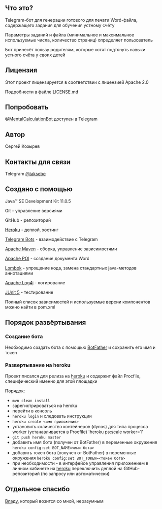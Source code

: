 ## Что это?

Telegram-бот для генерации готового для печати Word-файла, содержащего задания для обучения устному счёту

Параметры заданий и файла (минимальное и максимальное используемые числа, количество страниц) определяет пользователь

Бот принесёт пользу родителям, которые хотят подтянуть навыки устного счёта у своих детей

## Лицензия

Этот проект лицензируется в соответствии с лицензией Apache 2.0

Подробности в файле LICENSE.md

## Попробовать

[@MentalCalculationBot](https://t.me/MentalCalculationBot) доступен в Telegram

## Автор

Сергей Козырев

## Контакты для связи

Telegram [@taksebe](https://t.me/taksebe)

## Создано с помощью

Java™ SE Development Kit 11.0.5

Git - управление версиями

GitHub - репозиторий

[Heroku](https://www.heroku.com/) - деплой, хостинг

[Telegram Bots](https://core.telegram.org/bots) - взаимодействие с Telegram

[Apache Maven](https://maven.apache.org/) - сборка, управление зависимостями

[Apache POI](https://poi.apache.org/) - создание документа Word

[Lombok](https://projectlombok.org/) - упрощение кода, замена стандартных java-методов аннотациями

[Apache Log4j](https://logging.apache.org/log4j/) - логирование

[JUnit 5](https://junit.org/junit5/) - тестирование

Полный список зависимостей и используемые версии компонентов можно найти в pom.xml

## Порядок развёртывания

### Создание бота

Необходимо создать бота с помощью [BotFather](https://t.me/botfather) и сохранить его имя и токен

### Развертывание на heroku

Проект писался для релиза на [heroku](https://www.heroku.com/) и содержит файл Procfile, специфический именно для этой площадки

Порядок:
+ `mvn clean install`
+ зарегистрироваться на heroku
+ перейти в консоль
+ `heroku login` и следовать инструкции
+ `heroku create <имя приложения>`
+ установить количество контейнеров (dynos) для типа процесса worker (устанавливается в Procfile) 'heroku ps:scale worker=1'
+ `git push heroku master`
+ добавить имя бота (получен от BotFather) в переменные окружения `heroku config:set BOT_NAME=<имя бота>`
+ добавить токен бота (получен от BotFather) в переменные окружения `heroku config:set BOT_TOKEN=<токен бота>`
+ при необходимости - в интерфейсе управления приложением в личном кабинете на [heroku](https://www.heroku.com/) переключить деплой на GitHub-репозиторий (по запросу или автоматически)

## Отдельное спасибо

[Владу](https://github.com/itotx), который возится со мной, неразумным